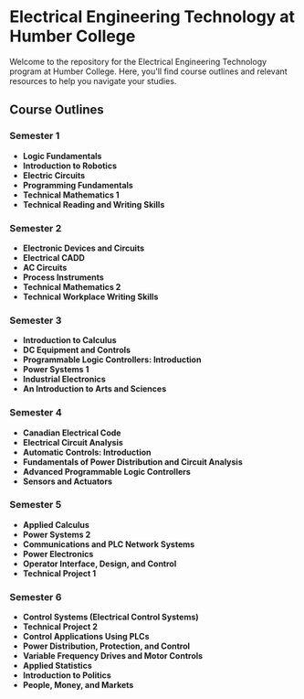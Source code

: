 # Electrical Engineering Technology at Humber College

Welcome to the repository for the Electrical Engineering Technology program at Humber College. Here, you'll find course outlines and relevant resources to help you navigate your studies.

## Course Outlines

### Semester 1
- **Logic Fundamentals**
- **Introduction to Robotics**
- **Electric Circuits**
- **Programming Fundamentals**
- **Technical Mathematics 1**
- **Technical Reading and Writing Skills**

### Semester 2
- **Electronic Devices and Circuits**
- **Electrical CADD**
- **AC Circuits**
- **Process Instruments**
- **Technical Mathematics 2**
- **Technical Workplace Writing Skills**

### Semester 3
- **Introduction to Calculus**
- **DC Equipment and Controls**
- **Programmable Logic Controllers: Introduction**
- **Power Systems 1**
- **Industrial Electronics**
- **An Introduction to Arts and Sciences**

### Semester 4
- **Canadian Electrical Code**
- **Electrical Circuit Analysis**
- **Automatic Controls: Introduction**
- **Fundamentals of Power Distribution and Circuit Analysis**
- **Advanced Programmable Logic Controllers**
- **Sensors and Actuators**

### Semester 5
- **Applied Calculus**
- **Power Systems 2**
- **Communications and PLC Network Systems**
- **Power Electronics**
- **Operator Interface, Design, and Control**
- **Technical Project 1**

### Semester 6
- **Control Systems (Electrical Control Systems)**
- **Technical Project 2**
- **Control Applications Using PLCs**
- **Power Distribution, Protection, and Control**
- **Variable Frequency Drives and Motor Controls**
- **Applied Statistics**
- **Introduction to Politics**
- **People, Money, and Markets**
